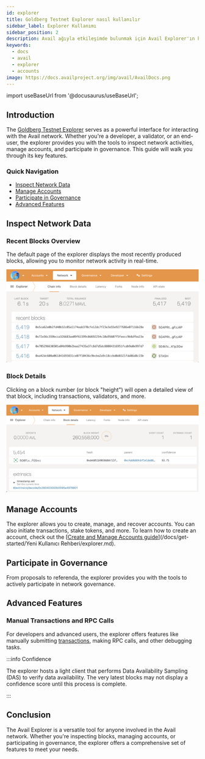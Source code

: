 ```yaml
---
id: explorer
title: Goldberg Testnet Explorer nasıl kullanılır
sidebar_label: Explorer Kullanımı
sidebar_position: 2
description: Avail ağıyla etkileşimde bulunmak için Avail Explorer'ın kullanımına ilişkin kapsamlı bir kılavuz.
keywords:
  - docs
  - avail
  - explorer
  - accounts
image: https://docs.availproject.org/img/avail/AvailDocs.png
---
```


import useBaseUrl from '@docusaurus/useBaseUrl';

## Introduction

The [<ins>Goldberg Testnet Explorer</ins>](https://goldberg.avail.tools/) serves as a powerful interface for interacting with the Avail network. Whether you're a developer, a validator, or an end-user, the explorer provides you with the tools to inspect network activities, manage accounts, and participate in governance. This guide will walk you through its key features.

### Quick Navigation

- [Inspect Network Data](#inspect-network-data)
- [Manage Accounts](#manage-accounts)
- [Participate in Governance](#participate-in-governance)
- [Advanced Features](#advanced-features)

## Inspect Network Data

### Recent Blocks Overview

The default page of the explorer displays the most recently produced blocks, allowing you to monitor network activity in real-time.

![Avail Explorer](/img/avail/explorer.png)

### Block Details

Clicking on a block number (or block "height") will open a detailed view of that block, including transactions, validators, and more.

![Avail Explorer Block Detail](/img/avail/explorer-block-detail.png)

## Manage Accounts

The explorer allows you to create, manage, and recover accounts. You can also initiate transactions, stake tokens, and more. To learn how to create an account, check out the [<ins>Create and Manage Accounts guide</ins>](/docs/get-started/Yeni Kullanıcı Rehberi/explorer.md).

## Participate in Governance

From proposals to referenda, the explorer provides you with the tools to actively participate in network governance.

## Advanced Features

### Manual Transactions and RPC Calls

For developers and advanced users, the explorer offers features like manually submitting [transactions](https://docs.substrate.io/v3/concepts/extrinsics/), making RPC calls, and other debugging tasks.

:::info Confidence

The explorer hosts a light client that performs Data Availability Sampling (DAS) to verify data availability. The very latest blocks may not display a confidence score until this process is complete.

:::

## Conclusion

The Avail Explorer is a versatile tool for anyone involved in the Avail network. Whether you're inspecting blocks, managing accounts, or participating in governance, the explorer offers a comprehensive set of features to meet your needs.